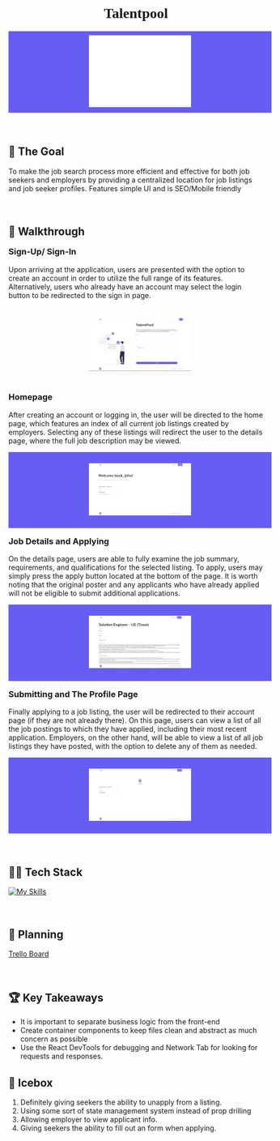 <h1 style="text-align: center; font-family: 'Mulish'">Talentpool</h1>
<div style="object-fit: contain; max-height: max-content; width: 100%; background-color: #665DF5; padding: 0.5rem">
<div style="object-fit: contain; width: 40%; margin: 0 auto">
<img  src="public/images/md-hero-banner.png" />
</div>
</div>
<h2 style="margin-top: 4rem">🥅 The Goal</h2>
<p>To make the job search process more efficient and effective for both job seekers and employers by providing a centralized location for job listings and job seeker profiles. Features simple UI and is SEO/Mobile friendly<p>
<h2 style="margin-top: 4rem">🚶 Walkthrough</h2>
<h3 style="margin-top: 1rem">Sign-Up/ Sign-In</h3>
<p>Upon arriving at the application, users are presented with the option to create an account in order to utilize the full range of its features. Alternatively, users who already have an account may select the login button to be redirected to the sign in page.</p>
<div style="object-fit: contain; max-height: max-content; width: 100%; padding: 0.5rem" bgcolor="#665DF5">
<div style="object-fit: contain; width: 40%; margin: 0 auto">

![This is an image](public/images/landingpage-ss.PNG)
</div>
</div>
<h3 style="margin-top: 1rem">Homepage</h3>
<p>After creating an account or logging in, the user will be directed to the home page, which features an index of all current job listings created by employers. Selecting any of these listings will redirect the user to the details page, where the full job description may be viewed.</p>  
<div style="object-fit: contain; max-height: max-content; width: 100%; background-color: #665DF5; padding: 0.5rem">
<div style="object-fit: contain; width: 40%; margin: 0 auto">

![This is an image](public/images/homepage-ss.PNG)
</div>
</div>
<h3 style="margin-top: 1rem">Job Details and Applying</h3>
<p>On the details page, users are able to fully examine the job summary, requirements, and qualifications for the selected listing. To apply, users may simply press the apply button located at the bottom of the page. It is worth noting that the original poster and any applicants who have already applied will not be eligible to submit additional applications.</p>
<div style="object-fit: contain; max-height: max-content; width: 100%; background-color: #665DF5; padding: 0.5rem">
<div style="object-fit: contain; width: 40%; margin: 0 auto">

![This is an image](public/images/detailpage-ss.PNG)
</div>
</div>
<h3 style="margin-top: 1rem">Submitting and The Profile Page</h3>
<p>Finally applying to a job listing, the user will be redirected to their account page (if they are not already there). On this page, users can view a list of all the job postings to which they have applied, including their most recent application. Employers, on the other hand, will be able to view a list of all job listings they have posted, with the option to delete any of them as needed.</p>
<div style="object-fit: contain; max-height: max-content; width: 100%; background-color: #665DF5; padding: 0.5rem">
<div style="object-fit: contain; width: 40%; margin: 0 auto">

![This is an image](public/images/profilepage-ss.PNG)
</div>
</div>
<h2 style="margin-top: 4rem">👨‍💻 Tech Stack</h2>

[![My Skills](https://skillicons.dev/icons?i=react,mongodb,nodejs,expressjs,heroku)](https://skillicons.dev)

<h2 style="margin-top: 4rem">📝 Planning</h2>
<a href="https://trello.com/b/dWfPLffG/sei-project-4" target="_blank" rel="noopener noreferrer">Trello Board</a>

<h2 style="margin-top: 4rem">🏆 Key Takeaways</h2>
<ul>
<li>It is important to separate business logic from the front-end</li>
<li>Create container components to keep files clean and abstract as much concern as possible</li>
<li>Use the React DevTools for debugging and Network Tab for looking for requests and responses.</li>
</ul>
<h2 style="margin-top: 2rem">🧊 Icebox</h2>
<ol>
<li>Definitely giving seekers the ability to unapply from a listing.</li>
<li>Using some sort of state management system instead of prop drilling</li>
<li>Allowing employer to view applicant info.</li>
<li>Giving seekers the ability to fill out an form when applying.</li>
</ol>